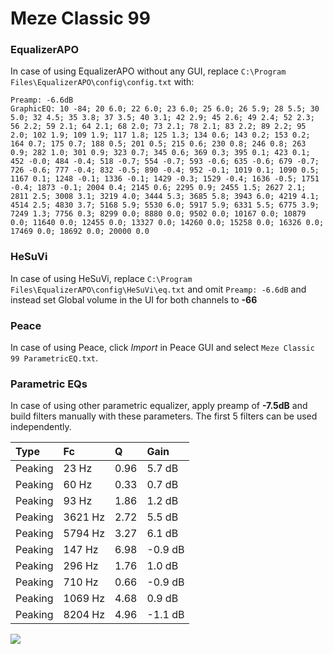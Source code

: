 # Meze Classic 99

### EqualizerAPO
In case of using EqualizerAPO without any GUI, replace `C:\Program Files\EqualizerAPO\config\config.txt`
with:
```
Preamp: -6.6dB
GraphicEQ: 10 -84; 20 6.0; 22 6.0; 23 6.0; 25 6.0; 26 5.9; 28 5.5; 30 5.0; 32 4.5; 35 3.8; 37 3.5; 40 3.1; 42 2.9; 45 2.6; 49 2.4; 52 2.3; 56 2.2; 59 2.1; 64 2.1; 68 2.0; 73 2.1; 78 2.1; 83 2.2; 89 2.2; 95 2.0; 102 1.9; 109 1.9; 117 1.8; 125 1.3; 134 0.6; 143 0.2; 153 0.2; 164 0.7; 175 0.7; 188 0.5; 201 0.5; 215 0.6; 230 0.8; 246 0.8; 263 0.9; 282 1.0; 301 0.9; 323 0.7; 345 0.6; 369 0.3; 395 0.1; 423 0.1; 452 -0.0; 484 -0.4; 518 -0.7; 554 -0.7; 593 -0.6; 635 -0.6; 679 -0.7; 726 -0.6; 777 -0.4; 832 -0.5; 890 -0.4; 952 -0.1; 1019 0.1; 1090 0.5; 1167 0.1; 1248 -0.1; 1336 -0.1; 1429 -0.3; 1529 -0.4; 1636 -0.5; 1751 -0.4; 1873 -0.1; 2004 0.4; 2145 0.6; 2295 0.9; 2455 1.5; 2627 2.1; 2811 2.5; 3008 3.1; 3219 4.0; 3444 5.3; 3685 5.8; 3943 6.0; 4219 4.1; 4514 2.5; 4830 3.7; 5168 5.9; 5530 6.0; 5917 5.9; 6331 5.5; 6775 3.9; 7249 1.3; 7756 0.3; 8299 0.0; 8880 0.0; 9502 0.0; 10167 0.0; 10879 0.0; 11640 0.0; 12455 0.0; 13327 0.0; 14260 0.0; 15258 0.0; 16326 0.0; 17469 0.0; 18692 0.0; 20000 0.0
```

### HeSuVi
In case of using HeSuVi, replace `C:\Program Files\EqualizerAPO\config\HeSuVi\eq.txt` and omit `Preamp:
-6.6dB` and instead set Global volume in the UI for both channels to **-66**

### Peace
In case of using Peace, click *Import* in Peace GUI and select `Meze Classic 99 ParametricEQ.txt`.

### Parametric EQs
In case of using other parametric equalizer, apply preamp of **-7.5dB** and build filters manually with
these parameters. The first 5 filters can be used independently.

| Type    | Fc      |    Q | Gain    |
|:--------|:--------|:-----|:--------|
| Peaking | 23 Hz   | 0.96 | 5.7 dB  |
| Peaking | 60 Hz   | 0.33 | 0.7 dB  |
| Peaking | 93 Hz   | 1.86 | 1.2 dB  |
| Peaking | 3621 Hz | 2.72 | 5.5 dB  |
| Peaking | 5794 Hz | 3.27 | 6.1 dB  |
| Peaking | 147 Hz  | 6.98 | -0.9 dB |
| Peaking | 296 Hz  | 1.76 | 1.0 dB  |
| Peaking | 710 Hz  | 0.66 | -0.9 dB |
| Peaking | 1069 Hz | 4.68 | 0.9 dB  |
| Peaking | 8204 Hz | 4.96 | -1.1 dB |

![](https://raw.githubusercontent.com/jaakkopasanen/AutoEq/master/results/innerfidelity/sbaf-serious/Meze%20Classic%2099/Meze%20Classic%2099.png)
